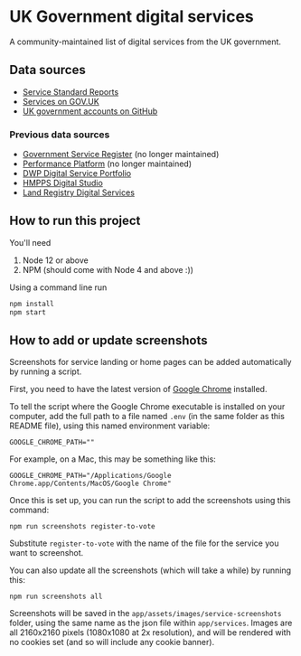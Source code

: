 # UK Government digital services

A community-maintained list of digital services from the UK government.

## Data sources

* [Service Standard Reports](https://www.gov.uk/service-standard-reports)
* [Services on GOV.UK](https://www.gov.uk/search/services)
* [UK government accounts on GitHub](https://government.github.com/community/#governments-uk-central)

### Previous data sources

* [Government Service Register](https://government-service.register.gov.uk) (no longer maintained)
* [Performance Platform](https://www.gov.uk/performance) (no longer maintained)
* [DWP Digital Service Portfolio](http://dwp-digital-services.herokuapp.com/)
* [HMPPS Digital Studio](https://github.com/noms-digital-studio/hmpps-portfolio)
* [Land Registry Digital Services](https://github.com/LandRegistry/lr-portfolio)

## How to run this project

You'll need
1. Node 12 or above
2. NPM (should come with Node 4 and above :))

Using a command line run

```bash
npm install
npm start
```

## How to add or update screenshots

Screenshots for service landing or home pages can be added automatically by running a script.

First, you need to have the latest version of [Google Chrome](https://www.google.com/chrome/) installed.

To tell the script where the Google Chrome executable is installed on your computer, add the full path to a file named `.env` (in the same folder as this README file), using this
named environment variable:

`GOOGLE_CHROME_PATH=""`

For example, on a Mac, this may be something like this:

`GOOGLE_CHROME_PATH="/Applications/Google Chrome.app/Contents/MacOS/Google Chrome"`

Once this is set up, you can run the script to add the screenshots using this command:

`npm run screenshots register-to-vote`

Substitute `register-to-vote` with the name of the file for the service you want to screenshot.

You can also update all the screenshots (which will take a while) by running this:

`npm run screenshots all`

Screenshots will be saved in the `app/assets/images/service-screenshots` folder, using the same name as the json file
within `app/services`. Images are all 2160x2160 pixels (1080x1080 at 2x resolution), and will be rendered with no cookies
set (and so will include any cookie banner).


